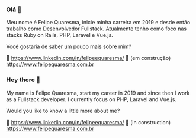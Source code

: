 ### Olá 👋

Meu nome é Felipe Quaresma, inicie minha carreira em 2019 e desde então trabalho como Desenvolvedor Fullstack. Atualmente tenho como foco nas stacks Ruby on Rails, PHP, Laravel e Vue.js.

Você gostaria de saber um pouco mais sobre mim?

:link: https://www.linkedin.com/in/felipeequaresma/
:construction: (em construção) https://www.felipequaresma.com.br 

### Hey there 👋

My name is Felipe Quaresma, start my career in 2019 and since then I work as a Fullstack developer. I currently focus on PHP, Laravel and Vue.js.

Would you like to know a little more about me?

:link: https://www.linkedin.com/in/felipeequaresma/
:construction: (in construction) https://www.felipequaresma.com.br 
